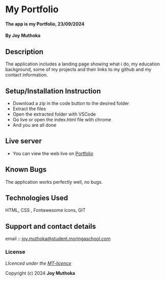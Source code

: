 
# My Portfolio
#### The app is my Portfolio, 23/09/2024
#### **By Joy Muthoka**
## Description
The application includes a  landing page showing what i do, my education background, some of my projects and their links to my github  and my contact information.

## Setup/Installation Instruction
* Download a zip in the code button to the desired folder
* Extract the files
* Open the extracted folder with VSCode
* Go live or open the index.html file with chrome
* And you are all done

## Live server
* You can view the web live on [Portfolio](https://Stacy-JoyM.github.io/myportfolio/)

## Known Bugs
The application works perfectly well, no bugs.

## Technologies Used
HTML, CSS , Fontawesome icons, GIT

## Support and contact details
email :: joy.muthoka@student.moringaschool.com

### License
*LIcenced under the [MT-licence](https://github.com/Stacy-JoyM/myportfolio/blob/master/LICENSE)*

Copyright (c) 2024 **Joy Muthoka**

